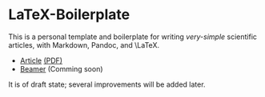 LaTeX-Boilerplate
=================

This is a personal template and boilerplate for writing *very-simple* scientific articles, with Markdown, Pandoc, and \LaTeX.

* [Article](article/article.markdown) [(PDF)](https://wookayin.github.io/latex-boilerplate/pdf/article.pdf)
* [Beamer](beamer/beamer.markdown) (Comming soon)

It is of draft state; several improvements will be added later.
